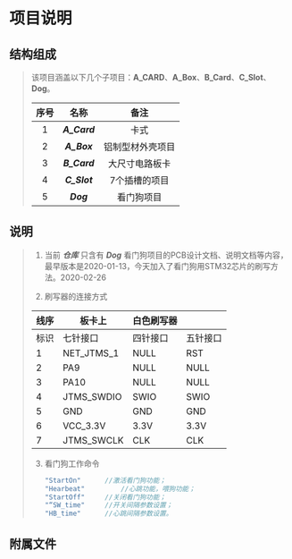 # 项目说明

## 结构组成
>该项目涵盖以下几个子项目：**A_CARD**、**A_Box**、**B_Card**、**C_Slot**、**Dog**。
>
>
>
>| 序号 |     名称     |       备注       |
>| :--: | :----------: | :--------------: |
>|  1   | ***A_Card*** |       卡式       |
>|  2   | ***A_Box***  | 铝制型材外壳项目 |
>|  3   | ***B_Card*** |  大尺寸电路板卡  |
>|  4   | ***C_Slot*** |  7个插槽的项目   |
>|  5   |  ***Dog***   |    看门狗项目    |

## 说明

> 1. 当前 ***仓库***  只含有 ***Dog*** 看门狗项目的PCB设计文档、说明文档等内容，最早版本是2020-01-13，今天加入了看门狗用STM32芯片的刷写方法。2020-02-26
>
> 2. 刷写器的连接方式
>
> | 线序 | 板卡上     | 白色刷写器 |          |
> | ---- | ---------- | ---------- | -------- |
> | 标识 | 七针接口   | 四针接口   | 五针接口 |
> | 1    | NET_JTMS_1 | NULL       | RST      |
> | 2    | PA9        | NULL       | NULL     |
> | 3    | PA10       | NULL       | NULL     |
> | 4    | JTMS_SWDIO | SWIO       | SWIO     |
> | 5    | GND        | GND        | GND      |
> | 6    | VCC_3.3V   | 3.3V       | 3.3V     |
> | 7    | JTMS_SWCLK | CLK        | CLK      |
>
> 3. 看门狗工作命令
>
>    ~~~c
>    "StartOn" 		//激活看门狗功能；
>    "Hearbeat" 		//心跳功能，喂狗功能；
>    "StartOff"		//关闭看门狗功能；
>    "“SW_time"		//开关间隔参数设置；
>    "HB_time"		//心跳间隔参数设置。
>    
>    ~~~
>
>    

## 附属文件

